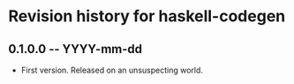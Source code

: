 # Revision history for haskell-codegen

## 0.1.0.0 -- YYYY-mm-dd

* First version. Released on an unsuspecting world.
